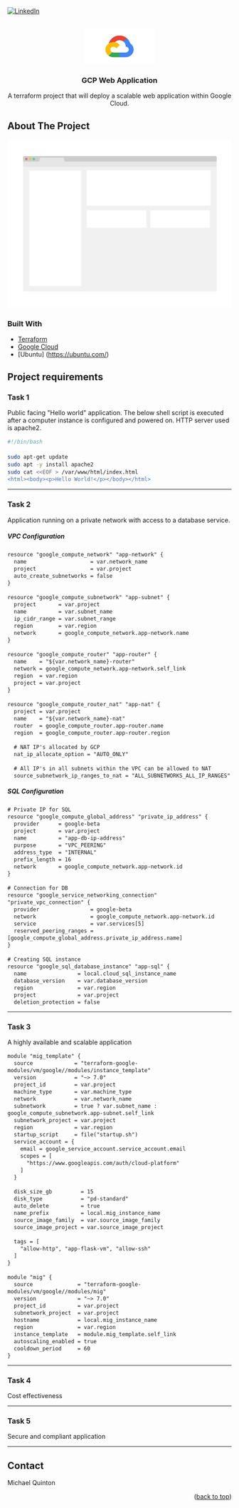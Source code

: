 <div id="top"></div>

[![LinkedIn][linkedin-shield]][linkedin-url]

<!-- PROJECT LOGO -->
<br />
<div align="center">
  <a href="https://github.com/github_username/repo_name">
    <img src="images/gcp.png" alt="Logo" width="160" height="80">
  </a>

<h3 align="center">GCP Web Application</h3>

  <p align="center">
    A terraform project that will deploy a scalable web application within Google Cloud.
  </p>
</div>

## About The Project

[![Product Name Screen Shot][product-screenshot]](https://example.com)

### Built With

* [Terraform](https://www.terraform.io/)
* [Google Cloud](https://cloud.google.com/)
* [Ubuntu] (https://ubuntu.com/)

## Project requirements

### Task 1

Public facing "Hello world" application. The below shell script is executed after a computer instance is configured and powered on. HTTP server used is apache2.

```sh
#!/bin/bash

sudo apt-get update
sudo apt -y install apache2
sudo cat <<EOF > /var/www/html/index.html
<html><body><p>Hello World!</p></body></html>
```

---

### Task 2

Application running on a private network with access to a database service.

##### VPC Configuration

```hcl
resource "google_compute_network" "app-network" {
  name                    = var.network_name
  project                 = var.project
  auto_create_subnetworks = false
}

resource "google_compute_subnetwork" "app-subnet" {
  project       = var.project
  name          = var.subnet_name
  ip_cidr_range = var.subnet_range
  region        = var.region
  network       = google_compute_network.app-network.name
}

resource "google_compute_router" "app-router" {
  name    = "${var.network_name}-router"
  network = google_compute_network.app-network.self_link
  region  = var.region
  project = var.project
}

resource "google_compute_router_nat" "app-nat" {
  project = var.project
  name    = "${var.network_name}-nat"
  router  = google_compute_router.app-router.name
  region  = google_compute_router.app-router.region

  # NAT IP's allocated by GCP
  nat_ip_allocate_option = "AUTO_ONLY"

  # All IP's in all subnets within the VPC can be allowed to NAT
  source_subnetwork_ip_ranges_to_nat = "ALL_SUBNETWORKS_ALL_IP_RANGES"
```

##### SQL Configuration

```hcl
# Private IP for SQL
resource "google_compute_global_address" "private_ip_address" {
  provider      = google-beta
  project       = var.project
  name          = "app-db-ip-address"
  purpose       = "VPC_PEERING"
  address_type  = "INTERNAL"
  prefix_length = 16
  network       = google_compute_network.app-network.id
}

# Connection for DB
resource "google_service_networking_connection" "private_vpc_connection" {
  provider                = google-beta
  network                 = google_compute_network.app-network.id
  service                 = var.services[5]
  reserved_peering_ranges = [google_compute_global_address.private_ip_address.name]
}

# Creating SQL instance
resource "google_sql_database_instance" "app-sql" {
  name                = local.cloud_sql_instance_name
  database_version    = var.database_version
  region              = var.region
  project             = var.project
  deletion_protection = false
```

---

### Task 3

A highly available and scalable application

```hcl
module "mig_template" {
  source             = "terraform-google-modules/vm/google//modules/instance_template"
  version            = "~> 7.0"
  project_id         = var.project
  machine_type       = var.machine_type
  network            = var.network_name
  subnetwork         = true ? var.subnet_name : google_compute_subnetwork.app-subnet.self_link
  subnetwork_project = var.project
  region             = var.region
  startup_script     = file("startup.sh")
  service_account = {
    email = google_service_account.service_account.email
    scopes = [
      "https://www.googleapis.com/auth/cloud-platform"
    ]
  }

  disk_size_gb         = 15
  disk_type            = "pd-standard"
  auto_delete          = true
  name_prefix          = local.mig_instance_name
  source_image_family  = var.source_image_family
  source_image_project = var.source_image_project

  tags = [
    "allow-http", "app-flask-vm", "allow-ssh"
  ]
}

module "mig" {
  source              = "terraform-google-modules/vm/google//modules/mig"
  version             = "~> 7.0"
  project_id          = var.project
  subnetwork_project  = var.project
  hostname            = local.mig_instance_name
  region              = var.region
  instance_template   = module.mig_template.self_link
  autoscaling_enabled = true
  cooldown_period     = 60
}
```

---

### Task 4

Cost effectiveness

---

### Task 5

Secure and compliant application

---

## Contact

Michael Quinton

<p align="right">(<a href="#top">back to top</a>)</p>

<!-- MARKDOWN LINKS & IMAGES -->
<!-- https://www.markdownguide.org/basic-syntax/#reference-style-links -->
[linkedin-shield]: https://img.shields.io/badge/-LinkedIn-black.svg?style=for-the-badge&logo=linkedin&colorB=555
[linkedin-url]: https://linkedin.com/in/mikepquinton
[product-screenshot]: images/screenshot.png




<!--
### Prerequisites

This is an example of how to list things you need to use the software and how to install them.
* npm
  ```sh
  npm install npm@latest -g
  ```

### Installation

1. Get a free API Key at [https://example.com](https://example.com)
2. Clone the repo
   ```sh
   git clone https://github.com/github_username/repo_name.git
   ```
3. Install NPM packages
   ```sh
   npm install
   ```
4. Enter your API in `config.js`
   ```js
   const API_KEY = 'ENTER YOUR API';
   ```
-->
